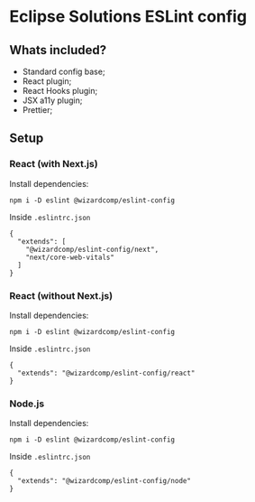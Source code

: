 # Eclipse Solutions ESLint config

## Whats included?

- Standard config base;
- React plugin;
- React Hooks plugin;
- JSX a11y plugin;
- Prettier;

## Setup

### React (with Next.js)

Install dependencies:
```
npm i -D eslint @wizardcomp/eslint-config
```
Inside `.eslintrc.json`
```
{
  "extends": [
    "@wizardcomp/eslint-config/next", 
    "next/core-web-vitals"
  ]
}
```

### React (without Next.js)

Install dependencies:
```
npm i -D eslint @wizardcomp/eslint-config
```
Inside `.eslintrc.json`
```
{
  "extends": "@wizardcomp/eslint-config/react"
}
```

### Node.js

Install dependencies:
```
npm i -D eslint @wizardcomp/eslint-config
```
Inside `.eslintrc.json`
```
{
  "extends": "@wizardcomp/eslint-config/node"
}
```

